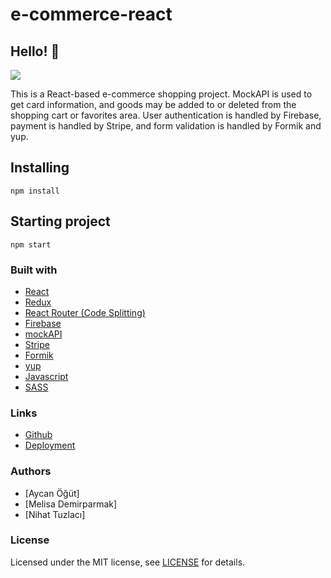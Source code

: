 # e-commerce-react

## Hello! 👋

![](https://media.discordapp.net/attachments/862931841781334046/876543803014643722/Screenshot_2021-08-15_at_22-10-27_More_Home.png?width=1290&height=573)

This is a React-based e-commerce shopping project.
MockAPI is used to get card information, and goods may be added to or deleted from the shopping cart or favorites area.
User authentication is handled by Firebase, payment is handled by Stripe, and form validation is handled by Formik and yup. 

## Installing

```
npm install
```

## Starting project

```
npm start
```

### Built with

- [React](https://reactjs.org/)
- [Redux](https://react-redux.js.org/)
- [React Router (Code Splitting)](https://reactrouter.com/)
- [Firebase](https://firebase.google.com/)
- [mockAPI](https://mockapi.io/)
- [Stripe](https://stripe.com/)
- [Formik](https://formik.org/)
- [yup](https://github.com/jquense/yup)
- [Javascript](https://javascript.info/)
- [SASS](https://sass-guidelin.es/)

### Links

- [Github](https://github.com/aycanogut/e-commerce-react)
- [Deployment](https://brave-villani-93280e.netlify.app/)

### Authors

- [Aycan Öğüt]
- [Melisa Demirparmak]
- [Nihat Tuzlacı]

### License

Licensed under the MIT license, see [LICENSE](https://github.com/aycanogut/e-commerce-react/blob/main/LICENSE) for details.




